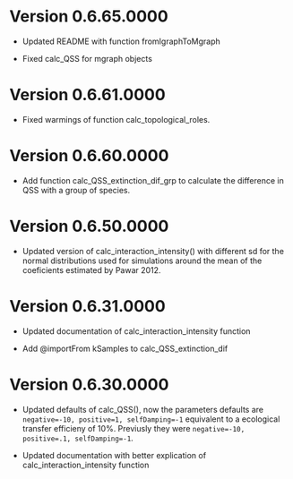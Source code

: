 # Version  0.6.65.0000

* Updated README with function fromIgraphToMgraph

* Fixed calc_QSS for mgraph objects 

# Version  0.6.61.0000

* Fixed warmings of function calc_topological_roles. 

# Version  0.6.60.0000

* Add function calc_QSS_extinction_dif_grp to calculate the difference in QSS with a group of species.  


# Version  0.6.50.0000

* Updated version of calc_interaction_intensity() with different sd for the normal distributions used
  for simulations around the mean of the coeficients estimated by Pawar 2012.  

# Version  0.6.31.0000

* Updated documentation of calc_interaction_intensity function

* Add @importFrom kSamples to calc_QSS_extinction_dif

# Version  0.6.30.0000

* Updated defaults of calc_QSS(), now the parameters defaults are `negative=-10, positive=1, selfDamping=-1` 
equivalent to a ecological transfer efficieny of 10%.
Previusly they were `negative=-10, positive=.1, selfDamping=-1`.

* Updated documentation with better explication of calc_interaction_intensity function

